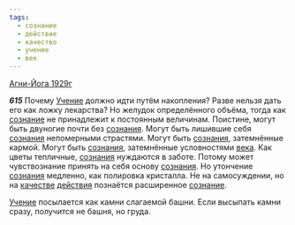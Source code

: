 ```yaml
---
tags:
  - сознание
  - действие
  - качество
  - учение
  - век
---
```


[Агни-Йога 1929г](https://127.0.0.1:4002/agni/1929)

___615___
Почему [Учение](../../../tags/#учение) должно идти путём накопления? Разве нельзя дать его как ложку лекарства? Но желудок определённого объёма, тогда как [сознание](../../../tags/#сознание) не принадлежит к постоянным величинам. Поистине, могут быть двуногие почти без [сознания](../../../tags/#сознание). Могут быть лишившие себя [сознания](../../../tags/#сознание) непомерными страстями. Могут быть [сознания](../../../tags/#сознание), затемнённые кармой. Могут быть [сознания](../../../tags/#сознание), затемнённые условностями [века](../../../tags/#век). Как цветы тепличные, [сознания](../../../tags/#сознание) нуждаются в заботе. Потому может чувствознание принять на себя основу [сознания](../../../tags/#сознание). Но утончение [сознания](../../../tags/#сознание) медленно, как полировка кристалла. Не на самосуждении, но на [качестве](../../../tags/#качество) [действия](../../../tags/#действие) познаётся расширенное [сознание](../../../tags/#сознание).   

[Учение](../../../tags/#учение) посылается как камни слагаемой башни. Если высыпать камни сразу, получится не башня, но груда.